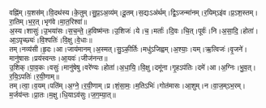 

  
वह्नि॑म्।य॒शस॑म्।वि॒दथ॑स्य।के॒तुम्।सु॒प्र॒ऽअ॒व्य॑म्।दू॒तम्।स॒द्यःऽअ॑र्थम्।द्वि॒ऽजन्मा॑नम्।र॒यिम्ऽइ॑व।प्र॒ऽश॒स्तम्।रा॒तिम्।भ॒र॒त्।भृग॑वे।मा॒त॒रिश्वा॑॥  
अ॒स्य।शासुः॑।उ॒भया॑सः।स॒च॒न्ते॒।ह॒विष्म॑न्तः।उ॒शिजः॑।ये।च॒।मर्ताः॑।दि॒वः।चि॒त्।पूर्वः॑।नि।अ॒सा॒दि॒।होता॑।आ॒ऽपृच्छ्यः॑।वि॒श्पतिः॑।वि॒क्षु।वे॒धाः॥  
तम्।नव्य॑सी।हृ॒दः।आ।जाय॑मानम्।अ॒स्मत्।सु॒ऽकी॒र्तिः।मधु॑ऽजिह्वम्।अ॒श्याः॒।यम्।ऋ॒त्विजः॑।वृ॒जने॑।मानु॑षासः।प्रय॑स्वन्तः।आ॒यवः॑।जीज॑नन्त॥  
उ॒शिक्।पा॒व॒कः।वसुः॑।मानु॑षेषु।वरे॑ण्यः।होता॑।अ॒धा॒यि॒।वि॒क्षु।दमू॑ना।गृ॒हऽप॑तिः।दमे॑।आ।अ॒ग्निः।भु॒व॒त्।र॒यि॒ऽपतिः॑।र॒यी॒णाम्॥  
तम्।त्वा॒।व॒यम्।पति॑म्।अ॒ग्ने॒।र॒यी॒णाम्।प्र।शं॒सा॒मः॒।म॒तिऽभिः॑।गोत॑मासः।आ॒शुम्।न।वा॒ज॒म्ऽभ॒रम्।म॒र्जय॑न्तः।प्रा॒तः।म॒क्षु।धि॒याऽव॑सुः।ज॒ग॒म्या॒त्॥  
